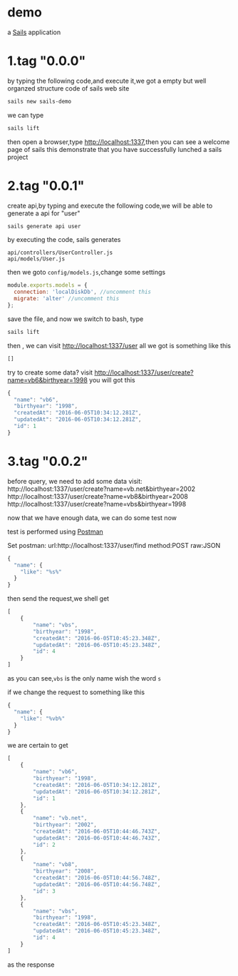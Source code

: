 # demo

a [Sails](http://sailsjs.org) application

# 1.tag "0.0.0"
by typing the following code,and execute it,we got a empty but well organzed structure code of  sails web site
```bash
sails new sails-demo
```
we can type
```bash
sails lift
```
then open a browser,type [http://localhost:1337](http://localhost:1337),then you can see a welcome page of sails
this demonstrate that you have successfully lunched a sails project
# 2.tag "0.0.1"
create api,by typing and execute the following code,we will be able to generate a api for "user"
```bash
sails generate api user
```
by executing the code, sails generates
```
api/controllers/UserController.js
api/models/User.js
```
then we goto `config/models.js`,change some settings
```js
module.exports.models = {
  connection: 'localDiskDb', //uncomment this
  migrate: 'alter' //uncomment this
};
```
save the file, and now we switch to bash, type
```bash
sails lift
```
then , we can visit [http://localhost:1337/user](http://localhost:1337/user)
all we got is something like this
```html
[]
```
try to create some data?
visit
[http://localhost:1337/user/create?name=vb6&birthyear=1998](http://localhost:1337/user/create?name=vb6&birthyear=1998)
you will got this
```js
{
  "name": "vb6",
  "birthyear": "1998",
  "createdAt": "2016-06-05T10:34:12.281Z",
  "updatedAt": "2016-06-05T10:34:12.281Z",
  "id": 1
}
```
# 3.tag "0.0.2"
before query, we need to add some data
visit:
http://localhost:1337/user/create?name=vb.net&birthyear=2002
http://localhost:1337/user/create?name=vb8&birthyear=2008
http://localhost:1337/user/create?name=vbs&birthyear=1998

now that we have enough data, we can do some test now

test is performed using [Postman](https://github.com/postmanlabs/postman-chrome-interceptor)

Set postman:
url:http://localhost:1337/user/find
method:POST
raw:JSON
```javascript
{
  "name": {
    "like": "%s%"
  }
}
```
then send the request,we shell get
```javascript
[
    {
        "name": "vbs",
        "birthyear": "1998",
        "createdAt": "2016-06-05T10:45:23.348Z",
        "updatedAt": "2016-06-05T10:45:23.348Z",
        "id": 4
    }
]
```
as you can see,`vbs` is the only name wish the word `s`

if we change the request to something like this
```js
{
  "name": {
    "like": "%vb%"
  }
}
```
we are certain to get
```js
[
    {
        "name": "vb6",
        "birthyear": "1998",
        "createdAt": "2016-06-05T10:34:12.281Z",
        "updatedAt": "2016-06-05T10:34:12.281Z",
        "id": 1
    },
    {
        "name": "vb.net",
        "birthyear": "2002",
        "createdAt": "2016-06-05T10:44:46.743Z",
        "updatedAt": "2016-06-05T10:44:46.743Z",
        "id": 2
    },
    {
        "name": "vb8",
        "birthyear": "2008",
        "createdAt": "2016-06-05T10:44:56.748Z",
        "updatedAt": "2016-06-05T10:44:56.748Z",
        "id": 3
    },
    {
        "name": "vbs",
        "birthyear": "1998",
        "createdAt": "2016-06-05T10:45:23.348Z",
        "updatedAt": "2016-06-05T10:45:23.348Z",
        "id": 4
    }
]
```
as the response
